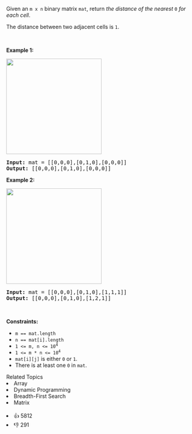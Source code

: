 <p>Given an <code>m x n</code> binary matrix <code>mat</code>, return <em>the distance of the nearest </em><code>0</code><em> for each cell</em>.</p>

<p>The distance between two adjacent cells is <code>1</code>.</p>

<p>&nbsp;</p> 
<p><strong class="example">Example 1:</strong></p> 
<img alt="" src="https://assets.leetcode.com/uploads/2021/04/24/01-1-grid.jpg" style="width: 253px; height: 253px;" /> 
<pre>
<strong>Input:</strong> mat = [[0,0,0],[0,1,0],[0,0,0]]
<strong>Output:</strong> [[0,0,0],[0,1,0],[0,0,0]]
</pre>

<p><strong class="example">Example 2:</strong></p> 
<img alt="" src="https://assets.leetcode.com/uploads/2021/04/24/01-2-grid.jpg" style="width: 253px; height: 253px;" /> 
<pre>
<strong>Input:</strong> mat = [[0,0,0],[0,1,0],[1,1,1]]
<strong>Output:</strong> [[0,0,0],[0,1,0],[1,2,1]]
</pre>

<p>&nbsp;</p> 
<p><strong>Constraints:</strong></p>

<ul> 
 <li><code>m == mat.length</code></li> 
 <li><code>n == mat[i].length</code></li> 
 <li><code>1 &lt;= m, n &lt;= 10<sup>4</sup></code></li> 
 <li><code>1 &lt;= m * n &lt;= 10<sup>4</sup></code></li> 
 <li><code>mat[i][j]</code> is either <code>0</code> or <code>1</code>.</li> 
 <li>There is at least one <code>0</code> in <code>mat</code>.</li> 
</ul>

<div><div>Related Topics</div><div><li>Array</li><li>Dynamic Programming</li><li>Breadth-First Search</li><li>Matrix</li></div></div><br><div><li>👍 5812</li><li>👎 291</li></div>